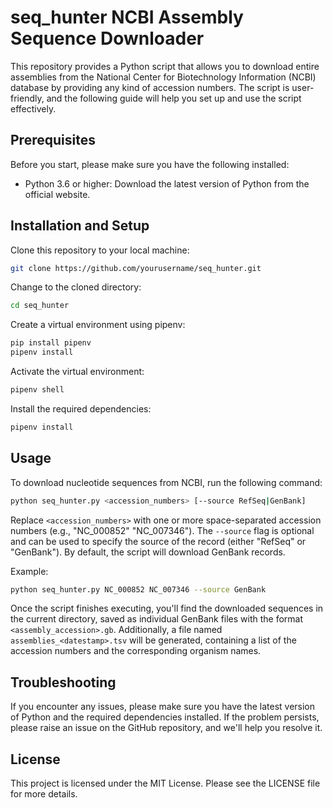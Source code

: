 seq_hunter NCBI Assembly Sequence Downloader
===================================

This repository provides a Python script that allows you to download entire assemblies from the National Center for Biotechnology Information (NCBI) database by providing any kind of accession numbers. The script is user-friendly, and the following guide will help you set up and use the script effectively.

Prerequisites
-------------

Before you start, please make sure you have the following installed:

- Python 3.6 or higher: Download the latest version of Python from the official website.

Installation and Setup
----------------------

Clone this repository to your local machine:

```bash
git clone https://github.com/yourusername/seq_hunter.git
```

Change to the cloned directory:

```bash
cd seq_hunter
```

Create a virtual environment using pipenv:

```bash
pip install pipenv
pipenv install
```

Activate the virtual environment:

```bash
pipenv shell
```

Install the required dependencies:

```bash
pipenv install
```

Usage
-----

To download nucleotide sequences from NCBI, run the following command:

```bash
python seq_hunter.py <accession_numbers> [--source RefSeq|GenBank]
```

Replace `<accession_numbers>` with one or more space-separated accession numbers (e.g., "NC_000852" "NC_007346"). The `--source` flag is optional and can be used to specify the source of the record (either "RefSeq" or "GenBank"). By default, the script will download GenBank records.

Example:

```bash
python seq_hunter.py NC_000852 NC_007346 --source GenBank
```

Once the script finishes executing, you'll find the downloaded sequences in the current directory, saved as individual GenBank files with the format `<assembly_accession>.gb`. Additionally, a file named `assemblies_<datestamp>.tsv` will be generated, containing a list of the accession numbers and the corresponding organism names.

Troubleshooting
---------------

If you encounter any issues, please make sure you have the latest version of Python and the required dependencies installed. If the problem persists, please raise an issue on the GitHub repository, and we'll help you resolve it.

License
-------

This project is licensed under the MIT License. Please see the LICENSE file for more details.
